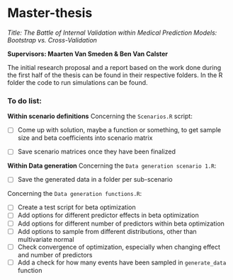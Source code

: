 # Master-thesis
*Title: The Battle of Internal Validation within Medical Prediction Models: Bootstrap vs. Cross-Validation*

**Supervisors: Maarten Van Smeden & Ben Van Calster**

The initial research proposal and a report based on the work done during the first half of the thesis can be found in their respective folders.
In the R folder the code to run simulations can be found.


### To do list:

**Within scenario definitions**
Concerning the `Scenarios.R` script:

- [ ] Come up with solution, maybe a function or something, to get sample size and beta coefficients into scenario matrix
- [ ] Save scenario matrices once they have been finalized


**Within Data generation**
Concerning the `Data generation scenario 1.R`:

- [ ] Save the generated data in a folder per sub-scenario

Concerning the `Data generation functions.R`:

- [ ] Create a test script for beta optimization
- [ ] Add options for different predictor effects in beta optimization
- [ ] Add options for different number of predictors within beta optimization
- [ ] Add options to sample from different distributions, other than multivariate normal
- [ ] Check convergence of optimization, especially when changing effect and number of predictors
- [ ] Add a check for how many events have been sampled in `generate_data` function
